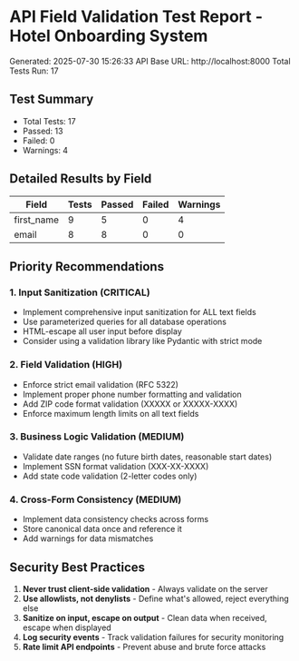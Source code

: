 # API Field Validation Test Report - Hotel Onboarding System

Generated: 2025-07-30 15:26:33
API Base URL: http://localhost:8000
Total Tests Run: 17

## Test Summary
- Total Tests: 17
- Passed: 13
- Failed: 0
- Warnings: 4

## Detailed Results by Field

| Field | Tests | Passed | Failed | Warnings |
|-------|-------|--------|--------|----------|
| first_name | 9 | 5 | 0 | 4 |
| email | 8 | 8 | 0 | 0 |

## Priority Recommendations

### 1. Input Sanitization (CRITICAL)
- Implement comprehensive input sanitization for ALL text fields
- Use parameterized queries for all database operations
- HTML-escape all user input before display
- Consider using a validation library like Pydantic with strict mode

### 2. Field Validation (HIGH)
- Enforce strict email validation (RFC 5322)
- Implement proper phone number formatting and validation
- Add ZIP code format validation (XXXXX or XXXXX-XXXX)
- Enforce maximum length limits on all text fields

### 3. Business Logic Validation (MEDIUM)
- Validate date ranges (no future birth dates, reasonable start dates)
- Implement SSN format validation (XXX-XX-XXXX)
- Add state code validation (2-letter codes only)

### 4. Cross-Form Consistency (MEDIUM)
- Implement data consistency checks across forms
- Store canonical data once and reference it
- Add warnings for data mismatches

## Security Best Practices

1. **Never trust client-side validation** - Always validate on the server
2. **Use allowlists, not denylists** - Define what's allowed, reject everything else
3. **Sanitize on input, escape on output** - Clean data when received, escape when displayed
4. **Log security events** - Track validation failures for security monitoring
5. **Rate limit API endpoints** - Prevent abuse and brute force attacks